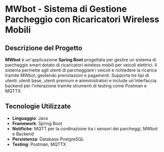 # MWbot - Sistema di Gestione Parcheggio con Ricaricatori Wireless Mobili

## Descrizione del Progetto
**MWbot** è un'applicazione **Spring Boot** progettata per gestire un sistema di parcheggio smart dotato di ricaricatori wireless mobili per veicoli elettrici. 
Il sistema permette agli utenti di parcheggiare i veicoli e richiedere la ricarica tramite MWbot, gestendo prenotazioni e pagamenti. 
Supporta tre tipi di utenti: utenti base, utenti premium e amministratori e include un'interfaccia backend per l’interazione tramite strumenti di testing come Postman e MQTTX.

## Tecnologie Utilizzate
- **Linguaggio**: Java
- **Framework**: Spring Boot
- **Notifiche**: MQTT per la cordinazione tra i sensori dei parcheggi, MWbot e Backend
- **Persistenza**: Database PostgreSQL
- **Testing**: Postman, MQTTX
